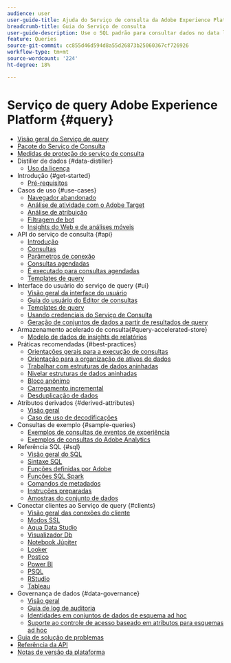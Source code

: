 ```yaml
---
audience: user
user-guide-title: Ajuda do Serviço de consulta da Adobe Experience Platform
breadcrumb-title: Guia do Serviço de consulta
user-guide-description: Use o SQL padrão para consultar dados no data lake na Experience Platform.
feature: Queries
source-git-commit: cc855d46d594d8a55d26873b25060367cf726926
workflow-type: tm+mt
source-wordcount: '224'
ht-degree: 18%

---
```



# Serviço de query Adobe Experience Platform {#query}

- [Visão geral do Serviço de query](home.md)
- [Pacote do Serviço de Consulta](packages.md)
- [Medidas de proteção do serviço de consulta](guardrails.md)
- Distiller de dados {#data-distiller}
   - [Uso da licença](data-distiller/licence-usage.md)
- Introdução {#get-started}
   - [Pré-requisitos](get-started/prerequisites.md)
- Casos de uso {#use-cases}
   - [Navegador abandonado](use-cases/abandoned-browse.md)
   - [Análise de atividade com o Adobe Target](use-cases/activity-analysis-with-adobe-target.md)
   - [Análise de atribuição](use-cases/attribution-analysis.md)
   - [Filtragem de bot](use-cases/bot-filtering.md)
   - [Insights do Web e de análises móveis](use-cases/analytics-insights.md)
- API do serviço de consulta {#api}
   - [Introdução](api/getting-started.md)
   - [Consultas](api/queries.md)
   - [Parâmetros de conexão](api/connection-parameters.md)
   - [Consultas agendadas](api/scheduled-queries.md)
   - [É executado para consultas agendadas](api/runs-scheduled-queries.md)
   - [Templates de query](api/query-templates.md)
- Interface do usuário do serviço de query {#ui}
   - [Visão geral da interface do usuário](ui/overview.md)
   - [Guia do usuário do Editor de consultas](ui/user-guide.md)
   - [Templates de query](ui/query-templates.md)
   - [Usando credenciais do Serviço de Consulta](ui/credentials.md)
   - [Geração de conjuntos de dados a partir de resultados de query](ui/create-datasets.md)
- Armazenamento acelerado de consulta{#query-accelerated-store}
   - [Modelo de dados de insights de relatórios](query-accelerated-store/reporting-insights-data-model.md)
- Práticas recomendadas {#best-practices}
   - [Orientações gerais para a execução de consultas](best-practices/writing-queries.md)
   - [Orientação para a organização de ativos de dados](./best-practices/organize-data-assets.md)
   - [Trabalhar com estruturas de dados aninhadas](best-practices/nested-data-structures.md)
   - [Nivelar estruturas de dados aninhadas](best-practices/flatten-nested-data.md)
   - [Bloco anônimo](best-practices/anonymous-block.md)
   - [Carregamento incremental](best-practices/incremental-load.md)
   - [Desduplicação de dados](best-practices/deduplication.md)
- Atributos derivados {#derived-attributes}
   - [Visão geral](derived-attributes/overview.md)
   - [Caso de uso de decodificações](derived-attributes/deciles-use-case.md)
- Consultas de exemplo {#sample-queries}
   - [Exemplos de consultas de eventos de experiência](sample-queries/experience-event.md)
   - [Exemplos de consultas do Adobe Analytics](sample-queries/adobe-analytics.md)
- Referência SQL {#sql}
   - [Visão geral do SQL](sql/overview.md)
   - [Sintaxe SQL](sql/syntax.md)
   - [Funções definidas por Adobe](sql/adobe-defined-functions.md)
   - [Funções SQL Spark](sql/spark-sql-functions.md)
   - [Comandos de metadados](sql/metadata.md)
   - [Instruções preparadas](sql/prepared-statements.md)
   - [Amostras do conjunto de dados](sql/dataset-samples.md)
- Conectar clientes ao Serviço de query {#clients}
   - [Visão geral das conexões do cliente](clients/overview.md)
   - [Modos SSL](./clients/ssl-modes.md)
   - [Aqua Data Studio](clients/aqua-data-studio.md)
   - [Visualizador Db](./clients/dbvisulaizer.md)
   - [Notebook Júpiter](clients//jupyter-notebook.md)
   - [Looker](clients/looker.md)
   - [Postico](clients/postico.md)
   - [Power BI](clients/power-bi.md)
   - [PSQL](clients/psql.md)
   - [RStudio](clients/rstudio.md)
   - [Tableau](clients/tableau.md)
- Governança de dados {#data-governance}
   - [Visão geral](data-governance/overview.md)
   - [Guia de log de auditoria](data-governance/audit-log-guide.md)
   - [Identidades em conjuntos de dados de esquema ad hoc](data-governance/ad-hoc-schema-identities.md)
   - [Suporte ao controle de acesso baseado em atributos para esquemas ad hoc](./data-governance/ad-hoc-schema-labels.md)
- [Guia de solução de problemas](troubleshooting-guide.md)
- [Referência da API](https://www.adobe.io/experience-platform-apis/references/query-service/)
- [Notas de versão da plataforma](https://www.adobe.com/go/platform-release-notes-en)